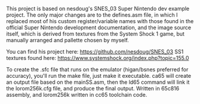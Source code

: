 This project is based on nesdoug's SNES_03 Super Nintendo dev example project. 
The only major changes are to the defines.asm file, in which I replaced most of his custom register/variable names 
with those found in the official Super Nintendo development documentation, and the image source itself, 
which is derived from textures from the System Shock 1 game, but manually arranged and pallette chosen by myself.

You can find his project here: https://github.com/nesdoug/SNES_03
SS1 textures found here: https://www.systemshock.org/index.php?topic=155.0

To create the .sfc file that runs on the emulator (higan/bsnes preferred for accuracy), you'll run the make file, just make it executable.
ca65 will create an output file based on the mainSS.asm, then the ld65 command will link it the lorom256k.cfg file, and produce the final output.
Written in 65c816 assembly, and lorom256k written in cc65 toolchain code.
